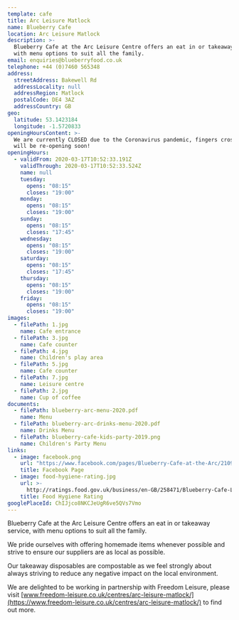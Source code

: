 ```yaml
---
template: cafe
title: Arc Leisure Matlock
name: Blueberry Cafe
location: Arc Leisure Matlock
description: >-
  Blueberry Cafe at the Arc Leisure Centre offers an eat in or takeaway service,
  with menu options to suit all the family.
email: enquiries@blueberryfood.co.uk
telephone: +44 (0)7460 565348
address:
  streetAddress: Bakewell Rd
  addressLocality: null
  addressRegion: Matlock
  postalCode: DE4 3AZ
  addressCountry: GB
geo:
  latitude: 53.1423184
  longitude: -1.5720833
openingHoursContent: >-
  We are currently CLOSED due to the Coronavirus pandemic, fingers crossed we
  will be re-opening soon!
openingHours:
  - validFrom: 2020-03-17T10:52:33.191Z
    validThrough: 2020-03-17T10:52:33.524Z
    name: null
    tuesday:
      opens: "08:15"
      closes: "19:00"
    monday:
      opens: "08:15"
      closes: "19:00"
    sunday:
      opens: "08:15"
      closes: "17:45"
    wednesday:
      opens: "08:15"
      closes: "19:00"
    saturday:
      opens: "08:15"
      closes: "17:45"
    thursday:
      opens: "08:15"
      closes: "19:00"
    friday:
      opens: "08:15"
      closes: "19:00"
images:
  - filePath: 1.jpg
    name: Cafe entrance
  - filePath: 3.jpg
    name: Cafe counter
  - filePath: 4.jpg
    name: Children's play area
  - filePath: 5.jpg
    name: Cafe counter
  - filePath: 7.jpg
    name: Leisure centre
  - filePath: 2.jpg
    name: Cup of coffee
documents:
  - filePath: blueberry-arc-menu-2020.pdf
    name: Menu
  - filePath: blueberry-arc-drinks-menu-2020.pdf
    name: Drinks Menu
  - filePath: blueberry-cafe-kids-party-2019.png
    name: Children's Party Menu
links:
  - image: facebook.png
    url: "https://www.facebook.com/pages/Blueberry-Cafe-at-the-Arc/210996019253515"
    title: Facebook Page
  - image: food-hygiene-rating.jpg
    url: >-
      http://ratings.food.gov.uk/business/en-GB/258471/Blueberry-Cafe-Ltd-Matlock
    title: Food Hygiene Rating
googlePlaceId: ChIJjco8NKCJeUgR6ve5QVs7Vmo
---
```


Blueberry Cafe at the Arc Leisure Centre offers an eat in or takeaway service, with menu options to suit all the family.

We pride ourselves with offering homemade items whenever possible and strive to ensure our suppliers are as local as possible.

Our takeaway disposables are compostable as we feel strongly about always striving to reduce any negative impact on the local environment.

We are delighted to be working in partnership with Freedom Leisure, please visit [www.freedom-leisure.co.uk/centres/arc-leisure-matlock/](https://www.freedom-leisure.co.uk/centres/arc-leisure-matlock/) to find out more.
